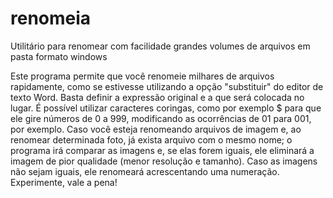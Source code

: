 # renomeia
Utilitário para renomear com facilidade grandes volumes de arquivos em pasta formato windows

Este programa permite que você renomeie milhares de arquivos rapidamente, como se estivesse utilizando a opção "substituir" do editor de texto Word. Basta definir a expressão original e a que será colocada no lugar. É possível utilizar caracteres coringas, como por exemplo $ para que ele gire números de 0 a 999, modificando as ocorrências de 01 para 001, por exemplo. Caso você esteja renomeando arquivos de imagem e, ao renomear determinada foto, já exista arquivo com o mesmo nome; o programa irá comparar as imagens e, se elas forem iguais, ele eliminará a imagem de pior qualidade (menor resolução e tamanho). Caso as imagens não sejam iguais, ele renomeará acrescentando uma numeração. Experimente, vale a pena!

